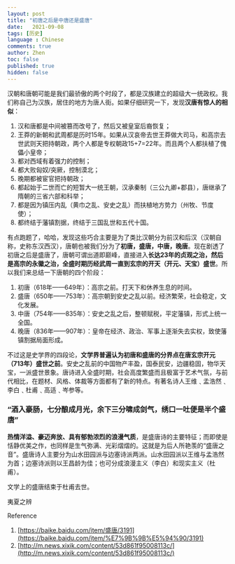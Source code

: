 ```yaml
---
layout: post
title: "初唐之后是中唐还是盛唐"
date:   2021-09-08
tags: [历史]
language : Chinese
comments: true
author: Zhen
toc: false
published: true
hidden: false
---
```

汉朝和唐朝可能是我们最骄傲的两个时段了，都是汉族建立的超级大一统政权。我们称自己为汉族，居住的地方为唐人街。如果仔细研究一下，发现**汉唐有惊人的相似**：

 1. 汉和唐都是中间被篡而改号了，然后又被皇室后裔恢复；
 2. 王莽的新朝和武周都是历时15年。如果从汉哀帝去世王莽做大司马，和高宗去世武则天把持朝政，两个人都是专权朝政15+7=22年。而且两个人都扶植了傀儡小皇帝；
 3. 都对西域有着强力的控制；
 4. 都大败匈奴/突厥，控制漠北；
 5. 晚期都被宦官把持朝政；
 6. 都起始于二世而亡的短暂大一统王朝，汉承秦制（三公九卿+郡县），唐继承了隋朝的三省六部和科举；
 7. 都是因为镇压内乱（黄巾之乱、安史之乱）而扶植地方势力（州牧、节度使）；
 8. 都终结于藩镇割据，终结于三国乱世和五代十国。
 
有点跑题了，哈哈，发现这些巧合主要是为了类比汉朝分为前汉和后汉（汉朝自称，史称东汉西汉），唐朝也被我们分为了**初唐，盛唐，中唐，晚唐**。现在剧透了初唐之后是盛唐了，唐朝可谓出道即巅峰，直接进入**长达23年的贞观之治，然后是高宗的永徽之治，全盛时期历经武周一直到玄宗的开天（开元、天宝）盛世**。所以我们来总结一下唐朝的四个阶段：

 1. 初唐（618年——649年）：高宗之前。打天下和休养生息的时间。
 2. 盛唐（650年——753年）：高宗朝到安史之乱以前。经济繁荣，社会稳定，文化发展。
 3. 中唐（754年——835年）：安史之乱之后，整顿赋税，平定藩镇，形式上统一全国。
 4. 晚唐（836年——907年）：皇帝在经济、政治、军事上逐渐失去实权，致使藩镇割据局面形成。

不过这是史学界的四段论，**文学界普遍认为初唐和盛唐的分界点在唐玄宗开元（713年）盛世之前**。安史之乱前的中国物产丰盈，国泰民安，边疆稳固，物华天宝，一派盛世景象。唐诗进入全盛时期，社会高度繁盛而且极富于艺术气氛，与前代相比，在题材、风格、体裁等方面都有了新的特点。有著名诗人王维﹑孟浩然﹑李白﹑杜甫﹑高适﹑岑参等。

### “酒入豪肠，七分酿成月光，余下三分啸成剑气，绣口一吐便是半个盛唐”

**热情洋溢、豪迈奔放、具有郁勃浓烈的浪漫气质**，是盛唐诗的主要特征；而即使是恬静优美之作，也同样是生气弥满、光彩熠熠的。这就是为后人所艳羡的“盛唐之音”。盛唐诗人主要分为山水田园派与边塞诗派两派。山水田园派以王维与孟浩然为首；边塞诗派则以王昌龄为佳；也可分成浪漫主义（李白）和现实主义（杜甫）。

文学上的盛唐结束于杜甫去世。

夷夏之辨

Reference

 1. [https://baike.baidu.com/item/盛唐/3191](https://baike.baidu.com/item/%E7%9B%9B%E5%94%90/3191)
 2. [http://m.news.xixik.com/content/53d861f95008113c/](http://m.news.xixik.com/content/53d861f95008113c/)

<!--stackedit_data:
eyJoaXN0b3J5IjpbMTE1MTY4MzA1NCwtMTcwNjgzNjEzNCwtMj
AyNTc5MzMzOCwxMDIxOTI1MTMzLC04OTEyNTQ0MSw4MTUzNjY3
NTUsLTE4OTgwODE5ODksNTU5NTA0NDMyXX0=
-->
